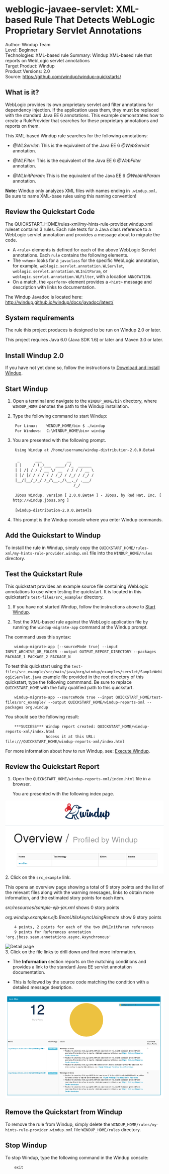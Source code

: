 weblogic-javaee-servlet: XML-based Rule That Detects WebLogic Proprietary Servlet Annotations
=============================================================================================
Author: Windup Team  
Level: Beginner  
Technologies: XML-based rule
Summary: Windup XML-based rule that reports on WebLogic servlet annotations  
Target Product: Windup  
Product Versions: 2.0  
Source: <https://github.com/windup/windup-quickstarts/>  

What is it?
-----------

WebLogic provides its own proprietary servlet and filter annotations for dependency injection. If the application uses them, they must be replaced with the standard Java EE 6 annotations. This example demonstrates how to create a RuleProvider that searches for these proprietary annotations and reports on them.

This XML-based Windup rule searches for the following annotations:

* *@WLServlet*: This is the equivalent of the Java EE 6 *@WebServlet* annotation.

* *@WLFilter*: This is the equivalent of the Java EE 6 *@WebFilter* annotation.

* *@WLInitParam*: This is the equivalent of the Java EE 6 *@WebInitParam* annotation.


**Note:** Windup only analyzes XML files with names ending in `.windup.xml`. Be sure to name XML-base rules using this naming convention!


Review the Quickstart Code
-------------------------

The QUICKSTART_HOME/rules-xml/my-hints-rule-provider.windup.xml ruleset contains 3 rules. Each rule tests for a Java class reference to a WebLogic servlet annotation and provides a message about to migrate the code.

* A `<rule>` elements is defined for each of the above WebLogic Servlet annotations. Each `rule` contains the following elements.
* The `<when>` looks for a `javaclass` for the specific WebLogic annotation, for example, `weblogic.servlet.annotation.WLServlet`, `weblogic.servlet.annotation.WLInitParam`, or `weblogic.servlet.annotation.WLFilter`, with a location `ANNOTATION`.
* On a match, the `<perform>` element provides a `<hint>` message and description with links to documentation.

The Windup Javadoc is located here: <http://windup.github.io/windup/docs/javadoc/latest/>


System requirements
-------------------

The rule this project produces is designed to be run on Windup 2.0 or later.

This project requires Java 6.0 (Java SDK 1.6) or later and Maven 3.0 or later.

 
Install Windup 2.0
------------------

If you have not yet done so, follow the instructions to [Download and install Windup](https://github.com/windup/windup/wiki/Install-Windup).


Start Windup
------------

1. Open a terminal and navigate to the `WINDUP_HOME/bin` directory, where `WINDUP_HOME` denotes the path to the Windup installation.

2. Type the following command to start Windup:

        For Linux:    WINDUP_HOME/bin $ ./windup
        For Windows:  C:\WINDUP_HOME\bin> windup

3. You are presented with the following prompt.

        Using Windup at /home/username/windup-distribution-2.0.0.Beta4
        
         _       ___           __          
        | |     / (_)___  ____/ /_  ______ 
        | | /| / / / __ \/ __  / / / / __ \
        | |/ |/ / / / / / /_/ / /_/ / /_/ /
        |__/|__/_/_/ /_/\__,_/\__,_/ .___/ 
                                  /_/      
        
        JBoss Windup, version [ 2.0.0.Beta4 ] - JBoss, by Red Hat, Inc. [ http://windup.jboss.org ]
        
        [windup-distribution-2.0.0.Beta4]$ 

4. This prompt is the Windup console where you enter Windup commands.


Add the Quickstart to Windup
----------------------------

To install the rule in Windup, simply copy the `QUICKSTART_HOME/rules-xml/my-hints-rule-provider.windup.xml` file into the `WINDUP_HOME/rules` directory.


Test the Quickstart Rule
------------------------

This quickstart provides an example source file containing WebLogic annotations to use when testing the quickstart. It is located in this quickstart's `test-files/src_example/` directory.

1. If you have not started Windup, follow the instructions above to [Start Windup](#start-windup).

2. Test the XML-based rule against the WebLogic application file by running the `windup-migrate-app` command at the Windup prompt. 

  The command uses this syntax:

        windup-migrate-app [--sourceMode true] --input INPUT_ARCHIVE_OR_FOLDER --output OUTPUT_REPORT_DIRECTORY --packages PACKAGE_1 PACKAGE_2 PACKAGE_N

  To test this quickstart using the `test-files/src_example/src/main/java/org/windup/examples/servlet/SampleWebLogicServlet.java` example file provided in the root directory of this quickstart, type the following commmand. Be sure to replace `QUICKSTART_HOME` with the fully qualified path to this quickstart.
    
        windup-migrate-app --sourceMode true --input QUICKSTART_HOME/test-files/src_example/ --output QUICKSTART_HOME/windup-reports-xml --packages org.windup

  You should see the following result:
 
        ***SUCCESS*** Windup report created: QUICKSTART_HOME/windup-reports-xml/index.html
                      Access it at this URL: file:///QUICKSTART_HOME/windup-reports-xml/index.html
  
For more information about how to run Windup, see: [Execute Windup](https://github.com/windup/windup/wiki/Execute-Windup). 


Review the Quickstart Report
----------------------------

1. Open the `QUICKSTART_HOME/windup-reports-xml/index.html` file in a browser.  

   You are presented with the following index page.  

![Index page](../images/windup-report-index-page.png)  
2. Click on the `src_example` link.  

   This opens an overview page showing a total of 9 story points and the list of the relevant files along with the warning messages, links to obtain more information, and the estimated story points for each item.  

*src/resources/sample-ejb-jar.xml* shows 0 story points

       
*org.windup.examples.ejb.BeanUtilsAsyncUsingRemote* show 9 story points

        4 points, 2 points for each of the two @WLInitParam references
        9 points for References annotation 'org.jboss.seam.annotations.async.Asynchronous'


![Detail page](../images/windup-report-xml-overview-page.png)  
3. Click on the file links to drill down and find more information.  

* The **Information** section reports on the matching conditions and provides a link to the standard Java EE servlet annotation documentation.

* This is followed by the source code matching the condition with a detailed message desription.

![File detail page](../images/windup-report-detail-page.png)  


Remove the Quickstart from Windup
---------------------------------

To remove the rule from Windup, simply delete the `WINDUP_HOME/rules/my-hints-rule-provider.windup.xml` file `WINDUP_HOME/rules` directory.


Stop Windup
-----------

To stop Windup, type the following command in the Windup console:

        exit




